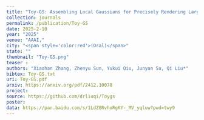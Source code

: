 ```yaml
---
title: "Toy-GS: Assembling Local Gaussians for Precisely Rendering Large-Scale Free Camera Trajectories"
collection: journals
permalink: /publication/Toy-GS
date: 2025-2-10
year: "2025"
venue: "AAAI,"
city: "<span style='color:red'>(Oral)</span>"
state: ""
thumbnail: "Toy-GS.png"
teaser : 
authors: "Xiaohan Zhang, Zhenyu Sun, Yukui Qiu, Junyan Su, Qi Liu*"
bibtex: Toy-GS.txt
uri: Toy-GS.pdf
arxiv: https://arxiv.org/pdf/2412.10078
project: 
source: https://github.com/drliuqi/Toygs
poster: 
data: https://pan.baidu.com/s/1LdZ0RvhxRgKY-_MV_yqluw?pwd=twy9
---
```

